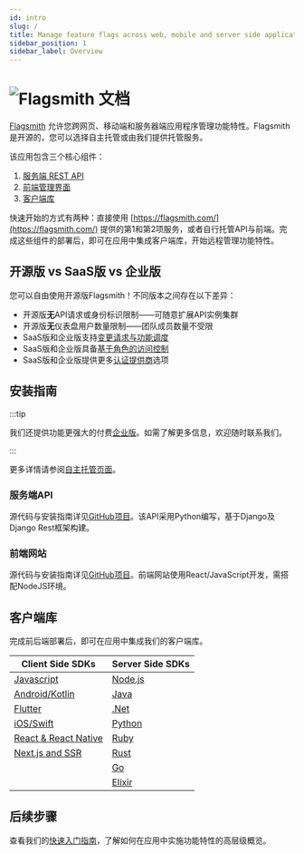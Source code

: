 ```yaml
---
id: intro
slug: /
title: Manage feature flags across web, mobile and server side applications
sidebar_position: 1
sidebar_label: Overview
---
```


# ![Flagsmith 文档](/img/banner-logo-dark.png)

[Flagsmith](https://flagsmith.com/) 允许您跨网页、移动端和服务器端应用程序管理功能特性。Flagsmith 是开源的，您可以选择自主托管或由我们提供托管服务。

该应用包含三个核心组件：

1. [服务端 REST API](https://github.com/Flagsmith/flagsmith/tree/main/api)
2. [前端管理界面](https://github.com/Flagsmith/flagsmith/tree/main/frontend)
3. [客户端库](/#client-libraries)

快速开始的方式有两种：直接使用 [https://flagsmith.com/](https://flagsmith.com/) 提供的第1和第2项服务，或者自行托管API与前端。完成这些组件的部署后，即可在应用中集成客户端库，开始远程管理功能特性。

## 开源版 vs SaaS版 vs 企业版

您可以自由使用开源版Flagsmith！不同版本之间存在以下差异：

- 开源版**无**API请求或身份标识限制——可随意扩展API实例集群
- 开源版**无**仪表盘用户数量限制——团队成员数量不受限
- SaaS版和企业版支持[变更请求与功能调度](advanced-use/change-requests.md)
- SaaS版和企业版具备[基于角色的访问控制](advanced-use/permissions.md)
- SaaS版和企业版提供更多[认证提供商](enterprise-edition)选项

## 安装指南

:::tip

我们还提供功能更强大的付费[企业版](enterprise-edition.md)。如需了解更多信息，欢迎随时联系我们。

:::

更多详情请参阅[自主托管页面](/deployment/overview)。

### 服务端API

源代码与安装指南详见[GitHub项目](https://github.com/flagsmith/flagsmith)。该API采用Python编写，基于Django及Django Rest框架构建。

### 前端网站

源代码与安装指南详见[GitHub项目](https://github.com/flagsmith/flagsmith-frontend)。前端网站使用React/JavaScript开发，需搭配NodeJS环境。

## 客户端库

完成前后端部署后，即可在应用中集成我们的客户端库。

| Client Side SDKs                       | Server Side SDKs               |
| -------------------------------------- | ------------------------------ |
| [Javascript](/clients/javascript)      | [Node.js](/v1.0/clients/node)  |
| [Android/Kotlin](/clients/android)     | [Java](/v1.0/clients/java)     |
| [Flutter](/clients/flutter)            | [.Net](/v1.0/clients/dotnet)   |
| [iOS/Swift](/clients/ios)              | [Python](/v1.0/clients/python) |
| [React & React Native](/clients/react) | [Ruby](/v1.0/clients/ruby)     |
| [Next.js and SSR](/clients/next-ssr)   | [Rust](/v1.0/clients/rust)     |
|                                        | [Go](/v1.0/clients/go)         |
|                                        | [Elixir](/v1.0/clients/elixir) |

## 后续步骤

查看我们的[快速入门指南](quickstart.md)，了解如何在应用中实施功能特性的高层级概览。